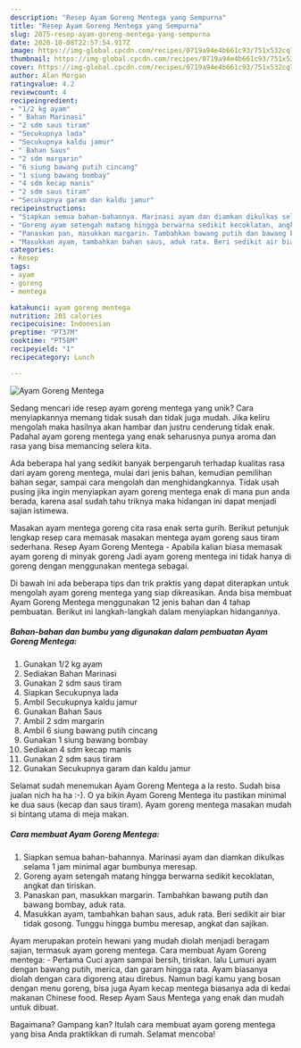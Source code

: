 ```yaml
---
description: "Resep Ayam Goreng Mentega yang Sempurna"
title: "Resep Ayam Goreng Mentega yang Sempurna"
slug: 2075-resep-ayam-goreng-mentega-yang-sempurna
date: 2020-10-08T22:57:54.917Z
image: https://img-global.cpcdn.com/recipes/0719a94e4b661c93/751x532cq70/ayam-goreng-mentega-foto-resep-utama.jpg
thumbnail: https://img-global.cpcdn.com/recipes/0719a94e4b661c93/751x532cq70/ayam-goreng-mentega-foto-resep-utama.jpg
cover: https://img-global.cpcdn.com/recipes/0719a94e4b661c93/751x532cq70/ayam-goreng-mentega-foto-resep-utama.jpg
author: Alan Morgan
ratingvalue: 4.2
reviewcount: 4
recipeingredient:
- "1/2 kg ayam"
- " Bahan Marinasi"
- "2 sdm saus tiram"
- "Secukupnya lada"
- "Secukupnya kaldu jamur"
- " Bahan Saus"
- "2 sdm margarin"
- "6 siung bawang putih cincang"
- "1 siung bawang bombay"
- "4 sdm kecap manis"
- "2 sdm saus tiram"
- "Secukupnya garam dan kaldu jamur"
recipeinstructions:
- "Siapkan semua bahan-bahannya. Marinasi ayam dan diamkan dikulkas selama 1 jam minimal agar bumbunya meresap."
- "Goreng ayam setengah matang hingga berwarna sedikit kecoklatan, angkat dan tiriskan."
- "Panaskan pan, masukkan margarin. Tambahkan bawang putih dan bawang bombay, aduk rata."
- "Masukkan ayam, tambahkan bahan saus, aduk rata. Beri sedikit air biar tidak gosong. Tunggu hingga bumbu meresap, angkat dan sajikan."
categories:
- Resep
tags:
- ayam
- goreng
- mentega

katakunci: ayam goreng mentega 
nutrition: 201 calories
recipecuisine: Indonesian
preptime: "PT37M"
cooktime: "PT58M"
recipeyield: "1"
recipecategory: Lunch

---
```



![Ayam Goreng Mentega](https://img-global.cpcdn.com/recipes/0719a94e4b661c93/751x532cq70/ayam-goreng-mentega-foto-resep-utama.jpg)

Sedang mencari ide resep ayam goreng mentega yang unik? Cara menyiapkannya memang tidak susah dan tidak juga mudah. Jika keliru mengolah maka hasilnya akan hambar dan justru cenderung tidak enak. Padahal ayam goreng mentega yang enak seharusnya punya aroma dan rasa yang bisa memancing selera kita.

Ada beberapa hal yang sedikit banyak berpengaruh terhadap kualitas rasa dari ayam goreng mentega, mulai dari jenis bahan, kemudian pemilihan bahan segar, sampai cara mengolah dan menghidangkannya. Tidak usah pusing jika ingin menyiapkan ayam goreng mentega enak di mana pun anda berada, karena asal sudah tahu triknya maka hidangan ini dapat menjadi sajian istimewa.

Masakan ayam mentega goreng cita rasa enak serta gurih. Berikut petunjuk lengkap resep cara memasak masakan mentega ayam goreng saus tiram sederhana. Resep Ayam Goreng Mentega - Apabila kalian biasa memasak ayam goreng di minyak goreng Jadi ayam goreng mentega ini tidak hanya di goreng dengan menggunakan mentega sebagai.


Di bawah ini ada beberapa tips dan trik praktis yang dapat diterapkan untuk mengolah ayam goreng mentega yang siap dikreasikan. Anda bisa membuat Ayam Goreng Mentega menggunakan 12 jenis bahan dan 4 tahap pembuatan. Berikut ini langkah-langkah dalam menyiapkan hidangannya.

<!--inarticleads1-->

##### Bahan-bahan dan bumbu yang digunakan dalam pembuatan Ayam Goreng Mentega:

1. Gunakan 1/2 kg ayam
1. Sediakan  Bahan Marinasi
1. Gunakan 2 sdm saus tiram
1. Siapkan Secukupnya lada
1. Ambil Secukupnya kaldu jamur
1. Gunakan  Bahan Saus
1. Ambil 2 sdm margarin
1. Ambil 6 siung bawang putih cincang
1. Gunakan 1 siung bawang bombay
1. Sediakan 4 sdm kecap manis
1. Gunakan 2 sdm saus tiram
1. Gunakan Secukupnya garam dan kaldu jamur


Selamat sudah menemukan Ayam Goreng Mentega a la resto. Sudah bisa jualan nich ha ha :-). O ya bikin Ayam Goreng Mentega itu pastikan minimal ke dua saus (kecap dan saus tiram). Ayam goreng mentega masakan mudah si bintang utama di meja makan. 

<!--inarticleads2-->

##### Cara membuat Ayam Goreng Mentega:

1. Siapkan semua bahan-bahannya. Marinasi ayam dan diamkan dikulkas selama 1 jam minimal agar bumbunya meresap.
1. Goreng ayam setengah matang hingga berwarna sedikit kecoklatan, angkat dan tiriskan.
1. Panaskan pan, masukkan margarin. Tambahkan bawang putih dan bawang bombay, aduk rata.
1. Masukkan ayam, tambahkan bahan saus, aduk rata. Beri sedikit air biar tidak gosong. Tunggu hingga bumbu meresap, angkat dan sajikan.


Ayam merupakan protein hewani yang mudah diolah menjadi beragam sajian, termasuk ayam goreng mentega. Cara membuat Ayam Goreng mentega: - Pertama Cuci ayam sampai bersih, tiriskan. lalu Lumuri ayam dengan bawang putih, merica, dan garam hingga rata. Ayam biasanya diolah dengan cara digoreng atau direbus. Namun bagi kamu yang bosan dengan menu goreng, bisa juga Ayam kecap mentega biasanya ada di kedai makanan Chinese food. Resep Ayam Saus Mentega yang enak dan mudah untuk dibuat. 

Bagaimana? Gampang kan? Itulah cara membuat ayam goreng mentega yang bisa Anda praktikkan di rumah. Selamat mencoba!
